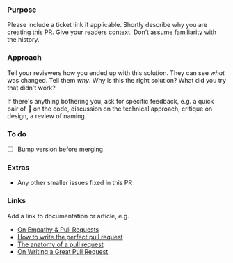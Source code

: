### Purpose
Please include a ticket link if applicable.
Shortly describe why you are creating this PR.
Give your readers context.
Don’t assume familiarity with the history.

### Approach
Tell your reviewers how you ended up with this solution.
They can see _what_ was changed. Tell them _why_.
Why is this the right solution? What did you try that didn't work?

If there's anything bothering you, ask for specific feedback, e.g. a quick pair of :eyes: on the code, discussion on the technical approach, critique on design, a review of naming.

### To do
 - [ ] Bump version before merging

### Extras
 * Any other smaller issues fixed in this PR

### Links
 Add a link to documentation or article, e.g.

 - [On Empathy & Pull Requests](https://slack.engineering/on-empathy-pull-requests-979e4257d158)
 - [How to write the perfect pull request](https://github.blog/2015-01-21-how-to-write-the-perfect-pull-request/)
 - [The anatomy of a pull request](https://medium.com/@hugooodias/the-anatomy-of-a-perfect-pull-request-567382bb6067)
 - [On Writing a Great Pull Request](https://blog.codeminer42.com/on-writing-a-great-pull-request-37c60ce6f31d)
